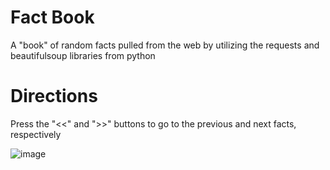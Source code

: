# Fact Book
 A "book" of random facts pulled from the web by utilizing the requests and beautifulsoup libraries from python
 
# Directions
Press the "<<" and ">>" buttons to go to the previous and next facts, respectively

![image](https://user-images.githubusercontent.com/70067413/132543960-9fdd740c-c8bd-4fa0-b74c-932e89eb7674.png)


